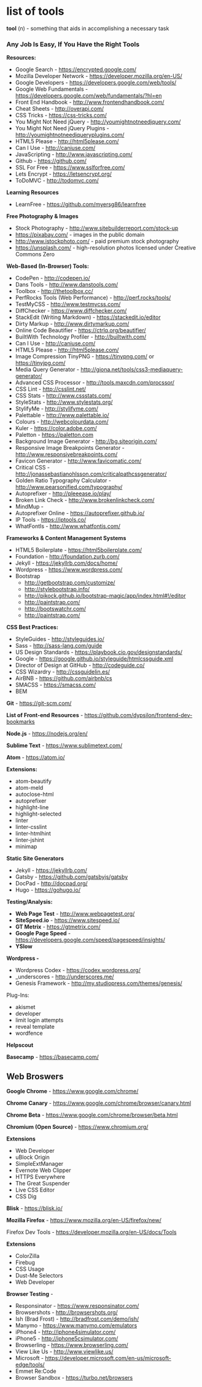 # list of tools

**tool** (n) -  something that aids in accomplishing a necessary task

### Any Job Is Easy, If You Have the Right Tools

**Resources:**

-   Google Search - https://encrypted.google.com/
-   Mozilla Developer Network - https://developer.mozilla.org/en-US/
-   Google Developers - https://developers.google.com/web/tools/
-   Google Web Fundamentals - https://developers.google.com/web/fundamentals/?hl=en
-   Front End Handbook - http://www.frontendhandbook.com/
-   Cheat Sheets - http://overapi.com/
-   CSS Tricks - https://css-tricks.com/
-   You Might Not Need jQuery - http://youmightnotneedjquery.com/
-   You Might Not Need jQuery Plugins - http://youmightnotneedjqueryplugins.com/
-   HTML5 Please - http://html5please.com/
-   Can I Use - http://caniuse.com/
-   JavaScripting - http://www.javascripting.com/
-   Github - https://github.com/
-   SSL For Free - https://www.sslforfree.com/
-   Lets Encrypt - https://letsencrypt.org/
-   ToDoMVC - http://todomvc.com/

**Learning Resources**

-	LearnFree - https://github.com/myersg86/learnfree

**Free Photography & Images**

-   Stock Photography - http://www.sitebuilderreport.com/stock-up
-	https://pixabay.com/ -
images in the public domain
-	http://www.istockphoto.com/ -
paid premium stock photography
-	https://unsplash.com/ - high-resolution photos licensed under Creative Commons Zero

**Web-Based (In-Browser) Tools:**

-   CodePen - http://codepen.io/
-   Dans Tools - http://www.danstools.com/
-   Toolbox - http://thetoolbox.cc/
-   PerfRocks Tools (Web Performance) - http://perf.rocks/tools/
-   TestMyCSS - http://www.testmycss.com/
-   DiffChecker - https://www.diffchecker.com/
-   StackEdit (Writing Markdown) - https://stackedit.io/editor
-   Dirty Markup - http://www.dirtymarkup.com/
-   Online Code Beautifier - https://ctrlq.org/beautifier/
-   BuiltWith Technology Profiler - http://builtwith.com/
-   Can I Use - http://caniuse.com/
-   HTML5 Please - http://html5please.com/
-   Image Compression TinyPNG - https://tinypng.com/ or https://tinyjpg.com/
-	Media Query Generator - http://giona.net/tools/css3-mediaquery-generator/
-	Advanced CSS Processor - http://tools.maxcdn.com/procssor/
-	CSS Lint - http://csslint.net/
-   CSS Stats - http://www.cssstats.com/
-   StyleStats - http://www.stylestats.org/
-   StylifyMe - http://stylifyme.com/
-   Palettable - http://www.palettable.io/
-   Colours - http://webcolourdata.com/
-   Kuler - https://color.adobe.com/
-	Paletton  - https://paletton.com
-	Background Image Generator - http://bg.siteorigin.com/
-	Responsive Image Breakpoints Generator - http://www.responsivebreakpoints.com/
-	Favicon Generator - http://www.favicomatic.com/
-	Critical CSS - http://jonassebastianohlsson.com/criticalpathcssgenerator/
-	Golden Ratio Typography Calculator - http://www.pearsonified.com/typography/
-	Autoprefixer - http://pleeease.io/play/
-	Broken Link Check - http://www.brokenlinkcheck.com/
-	MindMup -
-	Autoprefixer Online - https://autoprefixer.github.io/
-	IP Tools - https://iptools.co/
-	WhatFontIs - http://www.whatfontis.com/


**Frameworks & Content Management Systems**

-   HTML5 Boilerplate - https://html5boilerplate.com/
-   Foundation - http://foundation.zurb.com/
-   Jekyll - https://jekyllrb.com/docs/home/
-   Wordpress - https://www.wordpress.com/
-	Bootstrap
    -	http://getbootstrap.com/customize/
    -	http://stylebootstrap.info/
    -	http://pikock.github.io/bootstrap-magic/app/index.html#!/editor
    -	http://paintstrap.com/
    -	http://bootswatchr.com/
    -	http://paintstrap.com/

**CSS Best Practices:**

-   StyleGuides - http://styleguides.io/ 
-   Sass - http://sass-lang.com/guide
-   US Design Standards - https://playbook.cio.gov/designstandards/
-   Google - https://google.github.io/styleguide/htmlcssguide.xml
-   Director of Design at GitHub - http://codeguide.co/
-   CSS Wizardry - http://cssguidelin.es/
-   AirBNB - https://github.com/airbnb/cs
-   SMACSS - https://smacss.com/
-	BEM

**Git** - https://git-scm.com/

**List of Front-end Resources** - https://github.com/dypsilon/frontend-dev-bookmarks

**Node.js** - https://nodejs.org/en/

**Sublime Text** -  https://www.sublimetext.com/

**Atom** - https://atom.io/

**Extensions:**
-	atom-beautify
-	atom-meld
-	autoclose-html
-	autoprefixer
-	highlight-line
-	highlight-selected
-	linter
-	linter-csslint
-	linter-htmlhint
-	linter-jshint
-	minimap

**Static Site Generators**
-   Jekyll - https://jekyllrb.com/
-   Gatsby - https://github.com/gatsbyjs/gatsby
-   DocPad - http://docpad.org/
-   Hugo - https://gohugo.io/

**Testing/Analysis:**

-   **Web Page Test** - http://www.webpagetest.org/
-   **SiteSpeed.io** - https://www.sitespeed.io/
-   **GT Metrix** - https://gtmetrix.com/
-   **Google Page Speed** - https://developers.google.com/speed/pagespeed/insights/
-   **YSlow**

**Wordpress -**

- Wordpress Codex - https://codex.wordpress.org/
- _underscores - http://underscores.me/
- Genesis Framework - http://my.studiopress.com/themes/genesis/

Plug-Ins:
-	akismet
-	developer
-	limit login attempts
-	reveal template
-	wordfence

**Helpscout**

**Basecamp** - https://basecamp.com/

## **Web Broswers**

**Google Chrome** - https://www.google.com/chrome/

**Chrome Canary** - https://www.google.com/chrome/browser/canary.html

**Chrome Beta** - https://www.google.com/chrome/browser/beta.html

**Chromium (Open Source)** - https://www.chromium.org/

**Extensions**
-	Web Developer
-	uBlock Origin
-	SimpleExtManager
-	Evernote Web Clipper
-	HTTPS Everywhere
-	The Great Suspender
-	Live CSS Editor
-	CSS Dig

**Blisk** - https://blisk.io/

**Mozilla Firefox** - https://www.mozilla.org/en-US/firefox/new/

Firefox Dev Tools - https://developer.mozilla.org/en-US/docs/Tools

**Extensions**
-	ColorZilla
-	Firebug
-	CSS Usage
-	Dust-Me Selectors
-	Web Developer

**Browser Testing** -

-   Responsinator - https://www.responsinator.com/
-   Browsershots - http://browsershots.org/
-   Ish (Brad Frost) - http://bradfrost.com/demo/ish/
-   Manymo - https://www.manymo.com/emulators
-   iPhone4 - http://iphone4simulator.com/
-   iPhone5 - http://iphone5csimulator.com/
-   Browserling - https://www.browserling.com/
-   View Like Us - http://www.viewlike.us/
-   Microsoft - https://developer.microsoft.com/en-us/microsoft-edge/tools/
-   Emmet Re:Code
-   Browser Sandbox - https://turbo.net/browsers
